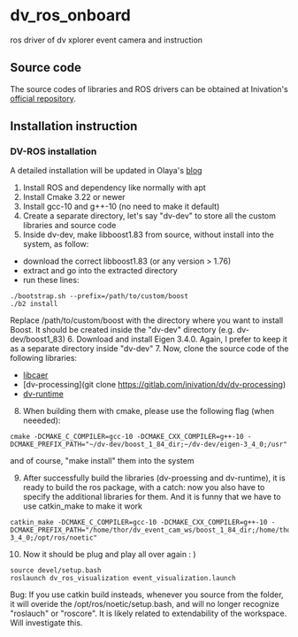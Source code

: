 # dv_ros_onboard

ros driver of dv xplorer event camera and instruction

## Source code
The source codes of libraries and ROS drivers can be obtained at Inivation's [official repository](https://gitlab.com/inivation/dv).

## Installation instruction

### DV-ROS installation

A detailed installation will be updated in Olaya's [blog](https://olayasturias.github.io/phdstuff/cpp/2024/01/02/the-cpp-diaries-2.html)

1. Install ROS and dependency like normally with apt
2. Install Cmake 3.22 or newer
3. Install gcc-10 and g++-10 (no need to make it default)
4. Create a separate directory, let's say "dv-dev" to store all the custom libraries and source code
5. Inside dv-dev, make libboost1.83 from source, without install into the system, as follow:
- download the correct libboost1.83 (or any version > 1.76)
- extract and go into the extracted directory
- run these lines:
```
./bootstrap.sh --prefix=/path/to/custom/boost
./b2 install
```
Replace /path/to/custom/boost with the directory where you want to install Boost. It should be created inside the "dv-dev" directory (e.g. dv-dev/boost1_83)
6. Download and install Eigen 3.4.0. Again, I prefer to keep it as a separate directory inside "dv-dev"
7. Now, clone the source code of the following libraries:
- [libcaer](https://gitlab.com/inivation/dv/libcaer)
- [dv-processing](git clone https://gitlab.com/inivation/dv/dv-processing)
- [dv-runtime](https://gitlab.com/inivation/dv/dv-runtime)

8. When building them with cmake, please use the following flag (when neeeded):
```
cmake -DCMAKE_C_COMPILER=gcc-10 -DCMAKE_CXX_COMPILER=g++-10 -DCMAKE_PREFIX_PATH="~/dv-dev/boost_1_84_dir;~/dv-dev/eigen-3_4_0;/usr"
```

and of course, "make install" them into the system

9. After successfully build the libraries (dv-proessing and dv-runtime), it is ready to build the ros package, with a catch: now you also have to specify the additional libraries for them. And it is funny that we have to use catkin_make to make it work

```
catkin_make -DCMAKE_C_COMPILER=gcc-10 -DCMAKE_CXX_COMPILER=g++-10 -DCMAKE_PREFIX_PATH="/home/thor/dv_event_cam_ws/boost_1_84_dir;/home/thor/dv_event_cam_ws/eigen-3_4_0;/opt/ros/noetic"
```

10. Now it should be plug and play all over again : )
```
source devel/setup.bash
roslaunch dv_ros_visualization event_visualization.launch
```

Bug: If you use catkin build insteads, whenever you source from the folder, it will overide the /opt/ros/noetic/setup.bash, and will no longer recognize "roslauch" or "roscore". It is likely related to extendability of the workspace. Will investigate this.